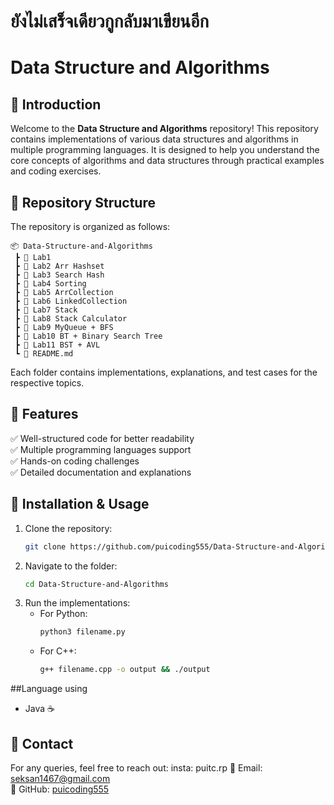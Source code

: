 # ยังไม่เสร็จเดียวกูกลับมาเขียนอีก
# Data Structure and Algorithms 

## 📌 Introduction
Welcome to the **Data Structure and Algorithms** repository! This repository contains implementations of various data structures and algorithms in multiple programming languages. It is designed to help you understand the core concepts of algorithms and data structures through practical examples and coding exercises.

## 📂 Repository Structure
The repository is organized as follows:
```
📦 Data-Structure-and-Algorithms
 ┣ 📁 Lab1
 ┣ 📁 Lab2 Arr Hashset
 ┣ 📁 Lab3 Search Hash
 ┣ 📁 Lab4 Sorting
 ┣ 📁 Lab5 ArrCollection
 ┣ 📁 Lab6 LinkedCollection
 ┣ 📁 Lab7 Stack
 ┣ 📁 Lab8 Stack Calculator
 ┣ 📁 Lab9 MyQueue + BFS
 ┣ 📁 Lab10 BT + Binary Search Tree
 ┣ 📁 Lab11 BST + AVL
 ┗ 📜 README.md
```
Each folder contains implementations, explanations, and test cases for the respective topics.

## 🚀 Features
✅ Well-structured code for better readability  
✅ Multiple programming languages support  
✅ Hands-on coding challenges  
✅ Detailed documentation and explanations  

## 🔧 Installation & Usage
1. Clone the repository:
   ```bash
   git clone https://github.com/puicoding555/Data-Structure-and-Algorithms.git
   ```
2. Navigate to the folder:
   ```bash
   cd Data-Structure-and-Algorithms
   ```
3. Run the implementations:
   - For Python:
     ```bash
     python3 filename.py
     ```
   - For C++:
     ```bash
     g++ filename.cpp -o output && ./output
     ```
##Language using
- Java ☕

## 🎯 Contact
For any queries, feel free to reach out:
 insta: puitc.rp
 📧 Email: seksan1467@gmail.com  
🐙 GitHub: [puicoding555]((https://github.com/puicoding555))
